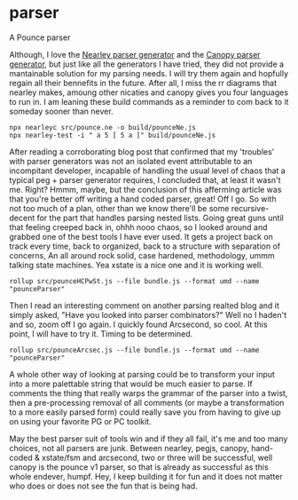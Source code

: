 # parser
A Pounce parser


Although, I love the [Nearley parser generator](https://nearley.js.org/) and the [Canopy parser generator](http://canopy.jcoglan.com/), but just like all the generators I have tried, they did not provide a mantainable solution for my parsing needs. I will try them again and hopfully regain all their bennefits in the future. After all, I miss the rr diagrams that nearley makes, amoung other nicaties and canopy gives you four languages to run in. I am leaning these build commands as a reminder to com back to it someday sooner than never.
```
npx nearleyc src/pounce.ne -o build/pounceNe.js
npx nearley-test -i " a 5 [ 5 a ]" build/pounceNe.js
```

After reading a corroborating blog post that confirmed that my 'troubles' with parser generators was not an
isolated event attributable to an incompitant developer, incapable of handling the usual level of chaos that a typical peg + parser generator requires, I concluded that, at least it wasn't me. Right? Hmmm, maybe, but the conclusion of this afferming article was that you're better off writing a hand coded parser, great! Off I go. So with not too much of a plan, other than we know there'll be some recursive-decent for the part that handles parsing nested lists. Going great guns until that feeling creeped back in, ohhh nooo chaos, so I looked around and grabbed one of the best tools I have ever used. It gets a project back on track every time, back to organized, back to a structure with separation of concerns, An all around rock solid, case hardened, methodology, ummm talking state machines. Yea xstate is a nice one and it is working well. 

```
rollup src/pounceHCPwSt.js --file bundle.js --format umd --name "pounceParser"
```

Then I read an interesting comment on another parsing realted blog and it simply asked, "Have you looked into parser combinators?"  Well no I haden't and so, zoom off I go again. I quickly found Arcsecond, so cool. At this point, I will have to try it. Timing to be determined.
```
rollup src/pounceArcsec.js --file bundle.js --format umd --name "pounceParser"
```
A whole other way of looking at parsing could be to transform your input into a more palettable string that would be much easier to parse. If comments the thing that really warps the grammar of the parser into a twist, then a pre-processing removal of all comments (or maybe a transformation to a more easily parsed form) could really save you from having to give up on using your favorite PG or PC toolkit.



May the best parser suit of tools win and if they all fail, it's me and too many choices, not all parsers are junk. Between nearley, pegjs, canopy, hand-coded & xstate/fsm and arcsecond, two or three will be successful, well canopy is the pounce v1 parser, so that is already as successful as this whole endever, humpf. Hey, I keep building it for fun and it does not matter who does or does not see the fun that is being had. 
